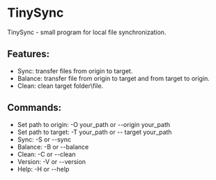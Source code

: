 # TinySync
TinySync - small program for local file synchronization.

## Features:
 * Sync: transfer files from origin to target.
 * Balance: transfer file from origin to target and from target to origin.
 * Clean: clean target folder\file.
 
 ## Commands:
 * Set path to origin: -O your_path or --origin your_path
 * Set path to target: -T your_path or -- target your_path
 * Sync: -S or --sync
 * Balance: -B or --balance
 * Clean: -C or --clean
 * Version: -V or --version
 * Help: -H or --help

